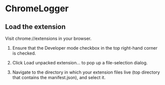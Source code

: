 # ChromeLogger

## Load the extension

Visit chrome://extensions in your browser.

1. Ensure that the Developer mode checkbox in the top right-hand corner is checked.

2. Click Load unpacked extension… to pop up a file-selection dialog.

3. Navigate to the directory in which your extension files live (top directory that contains the manifest.json), and select it.

